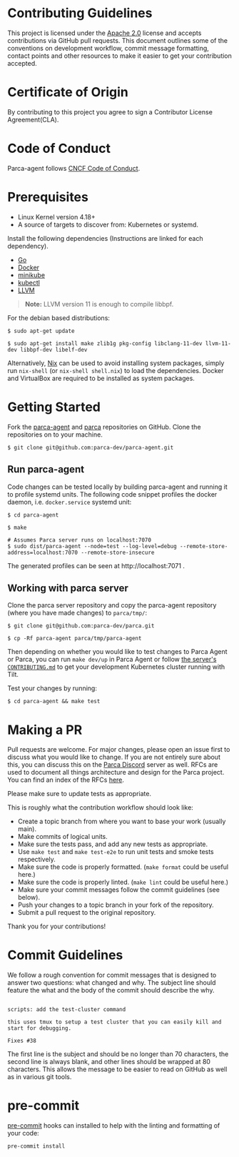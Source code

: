 # Contributing Guidelines

This project is licensed under the [Apache 2.0](https://www.apache.org/licenses/LICENSE-2.0) license and accepts contributions via GitHub pull requests. This document outlines some of the conventions on development workflow, commit message formatting, contact points and other resources to make it easier to get your contribution accepted.

# Certificate of Origin

By contributing to this project you agree to sign a Contributor License Agreement(CLA).

# Code of Conduct

Parca-agent follows [CNCF Code of Conduct](https://github.com/cncf/foundation/blob/master/code-of-conduct.md).


<!-- TODO: Add code of conduct info-->
# Prerequisites

- Linux Kernel version 4.18+
- A source of targets to discover from: Kubernetes or systemd.

Install the following dependencies (Instructions are linked for each dependency).

- [Go](https://golang.org/doc/install)
- [Docker](https://docs.docker.com/engine/install/)
- [minikube](https://kubernetes.io/docs/tasks/tools/#minikube)
- [kubectl](https://kubernetes.io/docs/tasks/tools/#kubectl)
- [LLVM](https://apt.llvm.org/)

> **Note:** LLVM version 11 is enough to compile libbpf.

For the debian based distributions:
```console
$ sudo apt-get update

$ sudo apt-get install make zlib1g pkg-config libclang-11-dev llvm-11-dev libbpf-dev libelf-dev
```

Alternatively, [Nix](https://nixos.org/download.html#download-nix) can be used to avoid installing system packages,
simply run `nix-shell` (or `nix-shell shell.nix`) to load the dependencies. Docker and VirtualBox are required to be installed as system packages.

# Getting Started

Fork the [parca-agent](https://github.com/parca-dev/parca-agent) and [parca](https://github.com/parca-dev/parca) repositories on GitHub.
Clone the repositories on to your machine.

```console
$ git clone git@github.com:parca-dev/parca-agent.git
```

## Run parca-agent

Code changes can be tested locally by building parca-agent and running it to profile systemd units.
The following code snippet profiles the docker daemon, i.e. `docker.service` systemd unit:

```console
$ cd parca-agent

$ make

# Assumes Parca server runs on localhost:7070
$ sudo dist/parca-agent --node=test --log-level=debug --remote-store-address=localhost:7070 --remote-store-insecure
```

The generated profiles can be seen at http://localhost:7071 .

## Working with parca server

Clone the parca server repository and copy the parca-agent repository (where you have made changes) to `parca/tmp/`:

```console
$ git clone git@github.com:parca-dev/parca.git

$ cp -Rf parca-agent parca/tmp/parca-agent
```

Then depending on whether you would like to test changes to Parca Agent or Parca, you can run `make dev/up` in Parca Agent or follow [the server's `CONTRIBUTING.md`](https://github.com/parca-dev/parca/blob/main/CONTRIBUTING.md#prerequisites) to get your development Kubernetes cluster running with Tilt.

Test your changes by running:

```console
$ cd parca-agent && make test
```

<!--
TODO:
    #Internals
        ## Code Structure
-->

# Making a PR

Pull requests are welcome. For major changes, please open an issue first to discuss what you would like to change. If you are not entirely sure about this, you can discuss this on the [Parca Discord](https://discord.gg/ZgUpYgpzXy) server as well. RFCs are used to document all things architecture and design for the Parca project. You can find an index of the RFCs [here](https://docs.google.com/document/d/171XgH4l_gxvGnETVKQBddo75jQz5aTSDOqO0EZ7LLqE/edit?usp=share_link).

Please make sure to update tests as appropriate.

This is roughly what the contribution workflow should look like:

- Create a topic branch from where you want to base your work (usually main).
- Make commits of logical units.
- Make sure the tests pass, and add any new tests as appropriate.
- Use `make test` and `make test-e2e` to run unit tests and smoke tests respectively.
- Make sure the code is properly formatted. (`make format` could be useful here.)
- Make sure the code is properly linted. (`make lint` could be useful here.)
- Make sure your commit messages follow the commit guidelines (see below).
- Push your changes to a topic branch in your fork of the repository.
- Submit a pull request to the original repository.

Thank you for your contributions!


# Commit Guidelines

We follow a rough convention for commit messages that is designed to answer two
questions: what changed and why. The subject line should feature the what and
the body of the commit should describe the why.


```

scripts: add the test-cluster command

this uses tmux to setup a test cluster that you can easily kill and
start for debugging.

Fixes #38

```

The first line is the subject and should be no longer than 70 characters, the second line is always blank, and other lines should be wrapped at 80 characters. This allows the message to be easier to read on GitHub as well as in various git tools.

# pre-commit

[pre-commit](https://pre-commit.com) hooks can installed to help with the linting and formatting of your code:

```
pre-commit install
```
